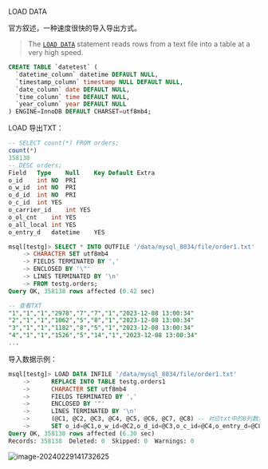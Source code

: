 LOAD DATA

官方叙述，一种速度很快的导入导出方式。

> The [`LOAD DATA`](https://dev.mysql.com/doc/refman/8.0/en/load-data.html) statement reads rows from a text file into a table at a very high speed.

```sql
CREATE TABLE `datetest` (
  `datetime_column` datetime DEFAULT NULL,
  `timestamp_column` timestamp NULL DEFAULT NULL,
  `date_column` date DEFAULT NULL,
  `time_column` time DEFAULT NULL,
  `year_column` year DEFAULT NULL
) ENGINE=InnoDB DEFAULT CHARSET=utf8mb4;
```



LOAD 导出TXT：

```sql
-- SELECT count(*) FROM orders;					
count(*)					
358138					
-- DESC orders;					
Field	Type	Null	Key	Default	Extra
o_id	int	NO	PRI		
o_w_id	int	NO	PRI		
o_d_id	int	NO	PRI		
o_c_id	int	YES			
o_carrier_id	int	YES			
o_ol_cnt	int	YES			
o_all_local	int	YES			
o_entry_d	datetime	YES							
```

```sql
msql[testg]> SELECT * INTO OUTFILE '/data/mysql_8034/file/order1.txt'
    -> CHARACTER SET utf8mb4
    -> FIELDS TERMINATED BY ','
    -> ENCLOSED BY '\"'
    -> LINES TERMINATED BY '\n'
    -> FROM testg.orders;
Query OK, 358138 rows affected (0.42 sec)

-- 查看TXT
"1","1","1","2978","7","7","1","2023-12-08 13:00:34"
"2","1","1","1062","5","8","1","2023-12-08 13:00:34"
"3","1","1","1182","8","5","1","2023-12-08 13:00:34"
"4","1","1","1526","5","14","1","2023-12-08 13:00:34"
...
```

导入数据示例：

```sql
msql[testg]> LOAD DATA INFILE '/data/mysql_8034/file/order1.txt'
    ->      REPLACE INTO TABLE testg.orders1
    ->      CHARACTER SET utf8mb4
    ->      FIELDS TERMINATED BY ','
    ->      ENCLOSED BY '"'
    ->      LINES TERMINATED BY '\n'
    ->      (@C1, @C2, @C3, @C4, @C5, @C6, @C7, @C8) -- 对应txt中的8列数据
    ->      SET o_id=@C1,o_w_id=@C2,o_d_id=@C3,o_c_id=@C4,o_entry_d=@C8; -- 指定txt列与字段对应关系，
Query OK, 358138 rows affected (6.30 sec)
Records: 358138  Deleted: 0  Skipped: 0  Warnings: 0
```

![image-20240229141732625](C:\Users\itwb_lixl\AppData\Roaming\Typora\typora-user-images\image-20240229141732625.png)